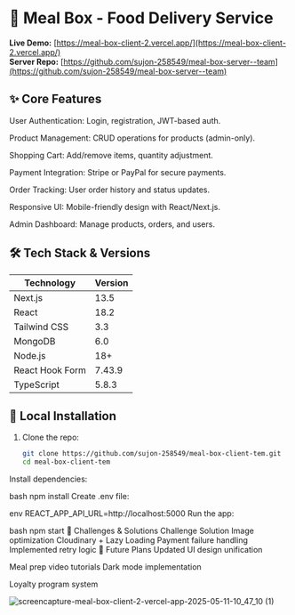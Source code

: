 # 🍱 Meal Box - Food Delivery Service  

**Live Demo:** [https://meal-box-client-2.vercel.app/](https://meal-box-client-2.vercel.app/)  
**Server Repo:** [https://github.com/sujon-258549/meal-box-server--team](https://github.com/sujon-258549/meal-box-server--team)  

## ✨ Core Features  

User Authentication: Login, registration, JWT-based auth.

Product Management: CRUD operations for products (admin-only).

Shopping Cart: Add/remove items, quantity adjustment.

Payment Integration: Stripe or PayPal for secure payments.

Order Tracking: User order history and status updates.

Responsive UI: Mobile-friendly design with React/Next.js.

Admin Dashboard: Manage products, orders, and users.

## 🛠 Tech Stack & Versions  
| Technology       | Version       |
|------------------|---------------|
| Next.js          | 13.5          |
| React            | 18.2          |
| Tailwind CSS     | 3.3           |
| MongoDB          | 6.0           |
| Node.js          | 18+           |
| React Hook Form  | 7.43.9        |
| TypeScript       | 5.8.3         |

## 🚀 Local Installation  
1. Clone the repo:  
   ```bash
   git clone https://github.com/sujon-258549/meal-box-client-tem.git
   cd meal-box-client-tem
Install dependencies:

bash
npm install
Create .env file:

env
REACT_APP_API_URL=http://localhost:5000
Run the app:

bash
npm start
🧗 Challenges & Solutions
Challenge	Solution
Image optimization	Cloudinary + Lazy Loading
Payment failure handling	Implemented retry logic
🔮 Future Plans
Updated UI design unification


Meal prep video tutorials
Dark mode implementation

Loyalty program system

![screencapture-meal-box-client-2-vercel-app-2025-05-11-10_47_10 (1)](https://github.com/user-attachments/assets/8975397a-63d7-4cbf-b56f-6927de7338c9)

